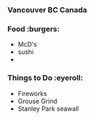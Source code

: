 
### Vancouver BC Canada

### Food  :burgers: 
 - McD's
 - sushi
 - 
### Things to Do :eyeroll:
 - Fireworks 
 - Grouse Grind
  - Stanley Park seawall
